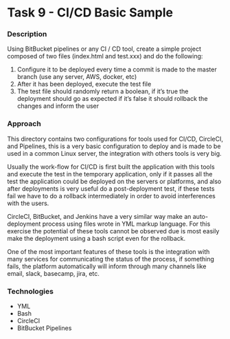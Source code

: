 # Task 9 - CI/CD Basic Sample

### **Description**
Using BitBucket pipelines or any CI / CD tool, create a simple project composed of two files (index.html and test.xxx) and do the following:

1. Configure it to be deployed every time a commit is made to the master branch (use any server, AWS, docker, etc)
2. After it has been deployed, execute the test file
3. The test file should randomly return a boolean, if it’s true the deployment should go as expected if it’s false it should rollback the changes and inform the user

### **Approach**
This directory contains two configurations for tools used for CI/CD, CircleCI, and Pipelines, this is a very basic configuration to deploy and is made to be used in a common Linux server, the integration with others tools is very big.

Usually the work-flow for CI/CD is first built the application with this tools and execute the test in the temporary application, only if it passes all the test the application could be deployed on the servers or platforms, and also after deployments is very useful do a post-deployment test, if these tests fail we have to do a rollback intermediately in order to avoid interferences with the users.

CircleCI, BitBucket, and Jenkins have a very similar way make an auto-deployment process using files wrote in YML markup language.
For this exercise the potential of these tools cannot be observed due is most easily make the deployment using a bash script even for the rollback.

One of the most important features of these tools is the integration with many services for communicating the status of the process, if something fails, the platform automatically will inform through many channels like email, slack, basecamp, jira, etc.


### **Technologies**
- YML
- Bash
- CircleCI
- BitBucket Pipelines
